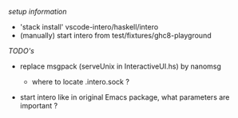
*setup information*
* 'stack install' vscode-intero/haskell/intero
* (manually) start intero from test/fixtures/ghc8-playground


*TODO's*

* replace msgpack (serveUnix in InteractiveUI.hs) by nanomsg
  - where to locate .intero.sock ?

* start intero like in original Emacs package, what parameters are important ?
